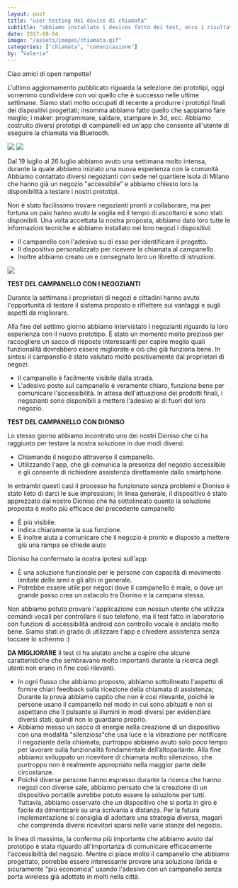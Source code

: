 ```yaml
---
layout: post
title: "user testing dei device di chiamata"
subtitle: "abbiamo installato i devices fatto dei test, ecco i risultati"
date: 2017-08-04
image: "/assets/images/chiamata.gif"
categories: ["chiamata", "comunicazione"]
by: "Valeria"
---
```


Ciao amici di open rampette!

L'ultimo aggiornamento pubblicato riguarda la selezione dei prototipi, oggi vorremmo condividere con voi quello che è successo nelle ultime settimane.
Siamo stati molto occupati di recente a produrre i prototipi finali dei dispositivi progettati; insomma abbiamo fatto quello che sappiamo fare meglio; i maker: programmare, saldare, stampare in 3d, ecc. Abbiamo costruito diversi prototipi di campanelli ed un'app che consente all'utente di eseguire la chiamata via Bluetooth.


<img src="https://edgeryders.eu/uploads/default/original/2X/9/998a1f88fa71ccb69605035a5e4e405380097106.jpg" >

<img src="https://edgeryders.eu/uploads/default/original/2X/f/f2e3cff9952724a77b029a7b71514a8d6034ed93.jpg" >

Dal 19 luglio al 26 luglio abbiamo avuto una settimana molto intensa, durante la quale abbiamo iniziato una nuova esperienza con la comunità. Abbiamo contattato diversi negozianti con sede nel quartiere Isola di Milano che hanno già un negozio "accessibile" e abbiamo chiesto loro la disponibilità a testare i nostri prototipi.

Non è stato facilissimo trovare negozianti pronti a collaborare, ma per fortuna un paio hanno avuto la voglia ed il tempo di ascoltarci e sono stati disponibili. Una volta accettata la nostra proposta, abbiamo dato loro tutte le informazioni tecniche e abbiamo installato nei loro negozi i dispositivi:

- Il campanello con l'adesivo su di esso per identificare il progetto.
- Il dispositivo personalizzato per ricevere la chiamata al campanello.
- Inoltre abbiamo creato un e consegnato loro un libretto di istruzioni.


<img src="https://edgeryders.eu/uploads/default/original/2X/c/c30b14acb87b676a8ce474df6ddf7df710f2d372.png">

**TEST DEL CAMPANELLO CON I NEGOZIANTI**

Durante la settimana i proprietari di negozi e cittadini hanno avuto l'opportunità di testare il sistema proposto e riflettere sui vantaggi e sugli aspetti da migliorare.

Alla fine del settimo giorno abbiamo intervistato i negozianti riguardo la loro esperienza con il nuovo prototipo. È stato un momento molto prezioso per raccogliere un sacco di risposte interessanti per capire meglio quali funzionalità dovrebbero essere migliorate e ciò che già funziona bene.
In sintesi il campanello è stato valutato molto positivamente dai proprietari di negozi:

- Il campanello è facilmente visibile dalla strada.
- L'adesivo posto sul campanello è veramente chiaro, funziona bene per comunicare l'accessibilità. In attesa dell'attuazione dei prodotti finali, i negozianti sono disponibili a mettere l'adesivo al di fuori del loro negozio.


**TEST DEL CAMPANELLO CON DIONISO**

Lo stesso giorno abbiamo incontrato uno dei nostri Dioniso che ci ha raggiunto per testare la nostra soluzione in due modi diversi:

- Chiamando il negozio attraverso il campanello.
- Utilizzando l'app, che gli comunica la presenza del negozio accessibile e gli consente di richiedere assistenza direttamente dallo smartphone.

In entrambi questi casi il processo ha funzionato senza problemi e Dioniso è stato lieto di darci le sue impressioni; In linea generale, il dispositivo è stato apprezzato dal nostro Dioniso che ha sottolineato quanto la soluzione proposta è molto più efficace del precedente campanello

- È più visibile.
- Indica chiaramente la sua funzione.
- E inoltre aiuta a comunicare che il negozio è pronto e disposto a mettere giù una rampa se chiede aiuto

Dioniso ha confermato la nostra ipotesi sull'app:
- È una soluzione funzionale per le persone con capacità di movimento limitate delle armi e gli altri in generale.
- Potrebbe essere utile per negozi dove il campanello è male, o dove un grande passo crea un ostacolo tra Dioniso e la campana stessa.

Non abbiamo potuto provare l'applicazione con nessun utente che utilizza comandi vocali per controllare il suo telefono, ma il test fatto in laboratorio con funzioni di accessibilità android con controllo vocale è andato molto bene. Siamo stati in grado di utilizzare l'app e chiedere assistenza senza toccare lo schermo :)

**DA MIGLIORARE**
Il test ci ha aiutato anche a capire che alcune caratteristiche che sembravano molto importanti durante la ricerca degli utenti non erano in fine così rilevanti.
- In ogni flusso che abbiamo proposto, abbiamo sottolineato l'aspetto di fornire chiari feedback sulla ricezione della chiamata di assistenza; Durante la prova abbiamo capito che non è così rilevante, poiché le persone usano il campanello nel modo in cui sono abituati e non si aspettano che il pulsante si illumini in modi diversi per evidenziare diversi stati; quindi non lo guardano proprio.
- Abbiamo messo un sacco di energie nella creazione di un dispositivo con una modalità "silenziosa"che usa luce e la vibrazione per notificare il negoziante della chiamata; purtroppo abbiamo avuto solo poco tempo per lavorare sulla funzionalità fondamentale dell’altoparlante. Alla fine abbiamo sviluppato un ricevitore di chiamata molto silenzioso, che purtroppo non è realmente appropriato nella maggior parte delle circostanze.
- Poiché diverse persone hanno espresso durante la ricerca che hanno negozi con diverse sale, abbiamo pensato che la creazione di un dispositivo portatile avrebbe potuto essere la soluzione per tutti. Tuttavia, abbiamo osservato che un dispositivo che si porta in giro è facile da dimenticare su una scrivania a distanza. Per la futura implementazione si consiglia di adottare una strategia diversa, magari che comprenda diversi ricevitori sparsi nelle varie stanze del negozio.

In linea di massima, la conferma più importante che abbiamo avuto dal prototipo è stata riguardo all'importanza di comunicare efficacemente l'accessibilità del negozio.
Mentre ci piace molto il campanello che abbiamo progettato, potrebbe essere interessante provare una soluzione ibrida e sicuramente "più economica" usando l'adesivo con un campanello senza porta wireless già adottato in molti nella città.
